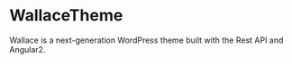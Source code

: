 # WallaceTheme
Wallace is a next-generation WordPress theme built with the Rest API and Angular2.


